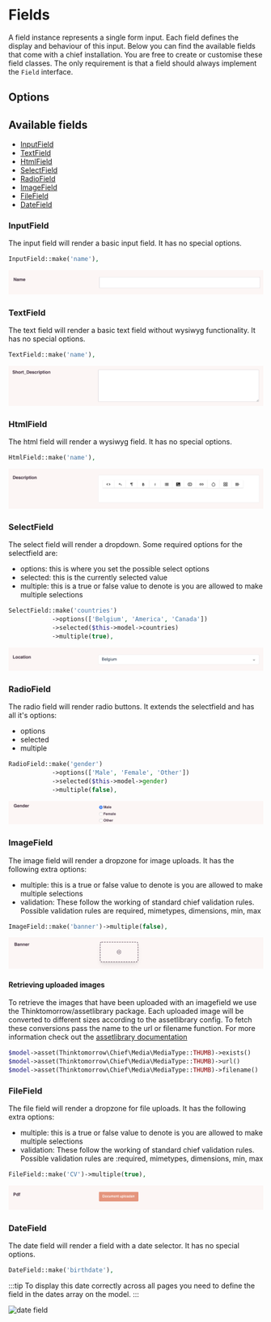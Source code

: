 # Fields

A field instance represents a single form input. Each field defines the display and behaviour of this input.
Below you can find the available fields that come with a chief installation. 
You are free to create or customise these field classes. The only requirement is that a field should 
always implement the `Field` interface.

## Options

## Available fields
- [InputField](#inputfield)
- [TextField](#textfield)
- [HtmlField](#htmlfield)
- [SelectField](#selectfield)
- [RadioField](#radiofield)
- [ImageField](#imagefield)
- [FileField](#filefield)
- [DateField](#datefield)

### InputField

The input field will render a basic input field.
It has no special options.

```php
InputField::make('name'),
```

![input field](img/input-field.png)

### TextField

The text field will render a basic text field without wysiwyg functionality.
It has no special options.

```php
TextField::make('name'),
```

![text field](img/text-field.png)

### HtmlField

The html field will render a wysiwyg field.
It has no special options.

```php
HtmlField::make('name'),
```

![html field](img/html-field.png)

### SelectField

The select field will render a dropdown.
Some required options for the selectfield are:
- options: this is where you set the possible select options
- selected: this is the currently selected value
- multiple: this is a true or false value to denote is you are allowed to make multiple selections

```php
SelectField::make('countries')
            ->options(['Belgium', 'America', 'Canada'])
            ->selected($this->model->countries)
            ->multiple(true),
```

![select field](img/select-field.png)

### RadioField

The radio field will render radio buttons.
It extends the selectfield and has all it's options:
- options
- selected
- multiple

```php
RadioField::make('gender')
            ->options(['Male', 'Female', 'Other'])
            ->selected($this->model->gender)
            ->multiple(false),
```

![radio field](img/radio-field.png)

### ImageField

The image field will render a dropzone for image uploads.
It has the following extra options:

- multiple: this is a true or false value to denote is you are allowed to make multiple selections
- validation: These follow the working of standard chief validation rules. Possible validation rules are required, mimetypes, dimensions, min, max

```php
ImageField::make('banner')->multiple(false),
```

![media field](img/media-field.png)

#### Retrieving uploaded images

To retrieve the images that have been uploaded with an imagefield we use the Thinktomorrow/assetlibrary package.
Each uploaded image will be converted to different sizes according to the assetlibrary config.
To fetch these conversions pass the name to the url or filename function.
For more information check out the [assetlibrary documentation](../../assetlibrary/0.6/installation.md)

```php
$model->asset(Thinktomorrow\Chief\Media\MediaType::THUMB)->exists()
$model->asset(Thinktomorrow\Chief\Media\MediaType::THUMB)->url()
$model->asset(Thinktomorrow\Chief\Media\MediaType::THUMB)->filename()
```


### FileField

The file field will render a dropzone for file uploads.
It has the following extra options:

- multiple: this is a true or false value to denote is you are allowed to make multiple selections
- validation: These follow the working of standard chief validation rules. Possible validation rules are :required, mimetypes, dimensions, min, max

```php
FileField::make('CV')->multiple(true),
```

![document field](img/document-field.png)

### DateField

The date field will render a field with a date selector.
It has no special options.

```php
DateField::make('birthdate'),
```

:::tip
To display this date correctly across all pages you need to define the field in the dates array on the model.
:::

![date field](imgate-field.png)
